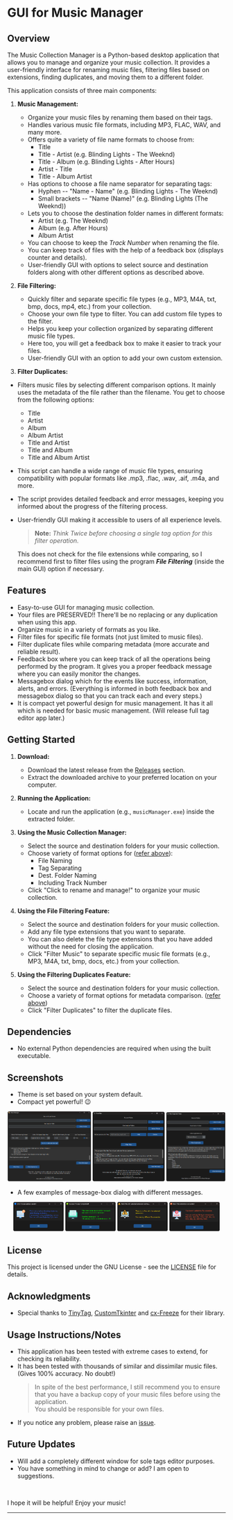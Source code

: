 # GUI for Music Manager

## Overview

The Music Collection Manager is a Python-based desktop application that allows you to manage and organize your music collection. It provides a user-friendly interface for renaming music files, filtering files based on extensions, finding duplicates, and moving them to a different folder.

This application consists of three main components:

1. **Music Management:**
   - Organize your music files by renaming them based on their tags. 
   - Handles various music file formats, including MP3, FLAC, WAV, and many more.
   - Offers quite a variety of file name formats to choose from:
     - Title
     - Title - Artist (e.g. Blinding Lights  - The Weeknd)
     - Title - Album (e.g. Blinding Lights  - After Hours)
     - Artist - Title
     - Title - Album Artist
   - Has options to choose a file name separator for separating tags:
     - Hyphen  --  "Name - Name" (e.g. Blinding Lights  - The Weeknd)
     - Small brackets  --  "Name (Name)" (e.g. Blinding Lights (The Weeknd))
   - Lets you to choose the destination folder names in different formats:
     - Artist (e.g. The Weeknd)
     - Album (e.g. After Hours)
     - Album Artist
   - You can choose to keep the *Track Number* when renaming the file.
   - You can keep track of files with the help of a feedback box (displays counter and details).
   - User-friendly GUI with options to select source and destination folders along with other different options as described above.


2. **File Filtering:**
   - Quickly filter and separate specific file types (e.g., MP3, M4A, txt, bmp, docs, mp4, etc.) from your collection.
   - Choose your own file type to filter. You can add custom file types to the filter.
   - Helps you keep your collection organized by separating different music file types.
   - Here too, you will get a feedback box to make it easier to track your files.
   - User-friendly GUI with an option to add your own custom extension.


3. **Filter Duplicates:**
- Filters music files by selecting different comparison options. It mainly uses the metadata of the file rather than the filename. You get to choose from the following options:
  - Title
  - Artist
  - Album
  - Album Artist
  - Title and Artist
  - Title and Album
  - Title and Album Artist
- This script can handle a wide range of music file types, ensuring compatibility with popular formats like .mp3, .flac, .wav, .aif, .m4a, and more.
- The script provides detailed feedback and error messages, keeping you informed about the progress of the filtering process.
- User-friendly GUI making it accessible to users of all experience levels.

  > **Note:** *Think Twice before choosing a single tag option for this filter operation.*

  This does not check for the file extensions while comparing, so I recommend first to filter files using the program ***File Filtering*** (inside the main GUI) option if necessary.


## Features

- Easy-to-use GUI for managing music collection.
- Your files are PRESERVED!! There'll be no replacing or any duplication when using this app.
- Organize music in a variety of formats as you like.
- Filter files for specific file formats (not just limited to music files).
- Filter duplicate files while comparing metadata (more accurate and reliable result).
- Feedback box where you can keep track of all the operations being performed by the program. It gives you a proper feedback message where you can easily monitor the changes.
- Messagebox dialog which for the events like success, information, alerts, and errors. (Everything is informed in both feedback box and messagebox dialog so that you can track each and every steps.)
- It is compact yet powerful design for music management. It has it all which is needed for basic music management. (Will release full tag editor app later.)

## Getting Started

1. **Download:**
   - Download the latest release from the [Releases](https://github.com/shivathapaa/GUI-for-Music-Manager/releases) section.
   - Extract the downloaded archive to your preferred location on your computer.

2. **Running the Application:**
   - Locate and run the application (e.g., `musicManager.exe`) inside the extracted folder.

3. **Using the Music Collection Manager:**
   - Select the source and destination folders for your music collection.
   - Choose variety of format options for ([refer above](#gui-for-music-Manager)):
     - File Naming
     - Tag Separating
     - Dest. Folder Naming
     - Including Track Number
   - Click "Click to rename and manage!" to organize your music collection.

4. **Using the File Filtering Feature:**
   - Select the source and destination folders for your music collection.
   - Add any file type extensions that you want to separate.
   - You can also delete the file type extensions that you have added without the need for closing the application.
   - Click "Filter Music" to separate specific music file formats (e.g., MP3, M4A, txt, bmp, docs, etc.) from your collection.

5. **Using the Filtering Duplicates Feature:**
   - Select the source and destination folders for your music collection.
   - Choose a variety of format options for metadata comparison. ([refer above](#gui-for-music-Manager))
   - Click "Filter Duplicates" to filter the duplicate files.

## Dependencies

- No external Python dependencies are required when using the built executable.

## Screenshots

- Theme is set based on your system default.
- Compact yet powerful! 😉

<p align="center">
  <img src="./images/musicManager.png" alt="Music Manager" width="38%">
  <img src="./images/filterFiles.png" alt="Filter Files" width="33%">
  <img src="./images/filterDuplicates.png" alt="Filter Duplicates" width="27%">
</p>

- A few examples of message-box dialog with different messages.

<p align="center">
  <img src="./images/info_example_1.png" alt="Info dialog" width="23%">
  <img src="./images/success_example_1.png" alt="Success dialog" width="23%">
  <img src="./images/alert_example_1.png" alt="Alert dialog" width="23%">
  <img src="./images/error_example_1.png" alt="Error dialog" width="23%">
</p>

## License

This project is licensed under the GNU License - see the [LICENSE](LICENSE) file for details.

## Acknowledgments

- Special thanks to [TinyTag](https://pypi.org/project/tinytag/), [CustomTkinter](https://customtkinter.tomschimansky.com/) and [cx-Freeze](https://pypi.org/project/cx-Freeze/) for their library.

## Usage Instructions/Notes

- This application has been tested with extreme cases to extend, for checking its reliability.
- It has been tested with thousands of similar and dissimilar music files. (Gives 100% accuracy. No doubt!)
  > In spite of the best performance, I still recommend you to ensure that you have a backup copy of your music files before using the application.<br>You should be responsible for your own files.
- If you notice any problem, please raise an [issue](https://github.com/shivathapaa/GUI-for-Music-Manager/issues/new/choose).

## Future Updates

- Will add a completely different window for sole tags editor purposes.
- You have something in mind to change or add? I am open to suggestions.

<br>

I hope it will be helpful! Enjoy your music!

---
